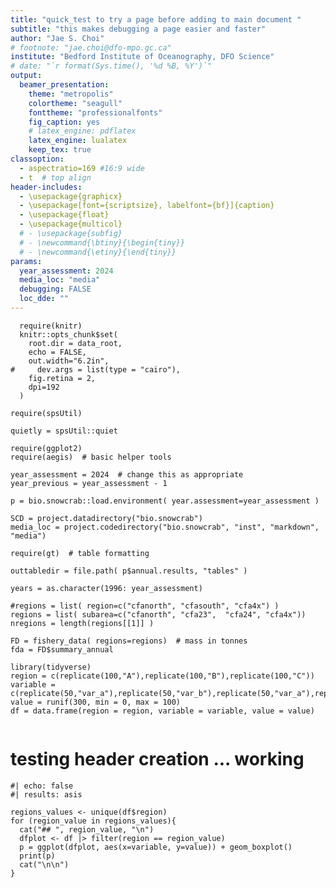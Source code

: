 ```yaml
---
title: "quick_test to try a page before adding to main document "
subtitle: "this makes debugging a page easier and faster"
author: "Jae S. Choi"
# footnote: "jae.choi@dfo-mpo.gc.ca"
institute: "Bedford Institute of Oceanography, DFO Science"
# date: "`r format(Sys.time(), '%d %B, %Y')`"
output:
  beamer_presentation:
    theme: "metropolis"
    colortheme: "seagull"
    fonttheme: "professionalfonts"
    fig_caption: yes
    # latex_engine: pdflatex
    latex_engine: lualatex 
    keep_tex: true
classoption: 
  - aspectratio=169 #16:9 wide
  - t  # top align
header-includes: 
  - \usepackage{graphicx}
  - \usepackage[font={scriptsize}, labelfont={bf}]{caption}
  - \usepackage{float}
  - \usepackage{multicol}
  # - \usepackage{subfig}
  # - \newcommand{\btiny}{\begin{tiny}}
  # - \newcommand{\etiny}{\end{tiny}}
params:
  year_assessment: 2024
  media_loc: "media"
  debugging: FALSE
  loc_dde: ""
--- 
```



<!-- Preamble

This is a Markdown document ... To create HTML or PDF, etc, run: 


# for presentations to PDF (via beamer):
# note: section separation with '#' can confuse rmarkdown
  
  make rmarkdown FN=quick_test YR=2024 SOURCE=~/projects/bio.snowcrab/inst/markdown WK=~/bio.data/bio.snowcrab/assessments  DOCTYPE=beamer_presentation DOCEXTENSION=pdf # {via Rmarkdown}
 
  make rmarkdown FN=quick_test YR=2024 SOURCE=~/projects/bio.snowcrab/inst/markdown WK=~/bio.data/bio.snowcrab/assessments  DOCTYPE=html_document DOCEXTENSION=html # {via Rmarkdown}

# for html documents including presentations:
  make quarto FN=quick_test YR=2024 SOURCE=~/projects/bio.snowcrab/inst/markdown WK=~/bio.data/bio.snowcrab/assessments  DOCEXTENSION=pdf    PARAMS="-P year_assessment:2024"  # {via Quarto}


  make pdf FN=quick_test  # {via pandoc}

Alter year and directories to reflect setup or copy Makefile and alter defaults to your needs.
   
Huge > huge > LARGE > Large > large > normalsize > small > footnotesize > scriptsize > tiny

-->



<!-- Set up R-environment -->

```{r setup, include=FALSE}
  require(knitr)
  knitr::opts_chunk$set(
    root.dir = data_root,
    echo = FALSE,
    out.width="6.2in",
#     dev.args = list(type = "cairo"),
    fig.retina = 2,
    dpi=192
  )

require(spsUtil)

quietly = spsUtil::quiet

require(ggplot2)
require(aegis)  # basic helper tools

year_assessment = 2024  # change this as appropriate
year_previous = year_assessment - 1

p = bio.snowcrab::load.environment( year.assessment=year_assessment )  

SCD = project.datadirectory("bio.snowcrab")
media_loc = project.codedirectory("bio.snowcrab", "inst", "markdown", "media")

require(gt)  # table formatting

outtabledir = file.path( p$annual.results, "tables" )

years = as.character(1996: year_assessment)

#regions = list( region=c("cfanorth", "cfasouth", "cfa4x") )
regions = list( subarea=c("cfanorth", "cfa23",  "cfa24", "cfa4x"))
nregions = length(regions[[1]] )

FD = fishery_data( regions=regions)  # mass in tonnes
fda = FD$summary_annual

library(tidyverse)
region = c(replicate(100,"A"),replicate(100,"B"),replicate(100,"C"))
variable = c(replicate(50,"var_a"),replicate(50,"var_b"),replicate(50,"var_a"),replicate(50,"var_b"),replicate(50,"var_a"),replicate(50,"var_b"))
value = runif(300, min = 0, max = 100)
df = data.frame(region = region, variable = variable, value = value)


```
  



# testing header creation ...  working


```{r}
#| echo: false
#| results: asis

regions_values <- unique(df$region)
for (region_value in regions_values){
  cat("## ", region_value, "\n")
  dfplot <- df |> filter(region == region_value)
  p = ggplot(dfplot, aes(x=variable, y=value)) + geom_boxplot() 
  print(p)
  cat("\n\n")
} 


```

 